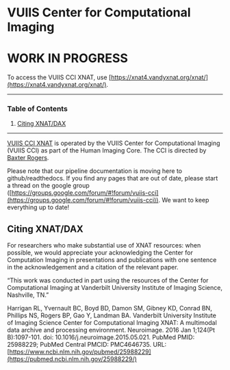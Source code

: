 # VUIIS Center for Computational Imaging

# WORK IN PROGRESS

To access the VUIIS CCI XNAT, use [https://xnat4.vandyxnat.org/xnat/](https://xnat4.vandyxnat.org/xnat/).

---
### Table of Contents
1. [Citing XNAT/DAX](https://github.com/VUIIS/vuiis-cci-info/blob/main/README.md#citing-xnatdax)
---

[VUIIS CCI XNAT](https://xnat4.vandyxnat.org/xnat/) is operated by the VUIIS Center for Computational Imaging (VUIIS CCI) as part of the Human Imaging Core. The CCI is directed by [Baxter Rogers](https://vuiis.vumc.org/bio/baxter.rogers).

Please note that our pipeline documentation is moving here to github/readthedocs. If you find any pages that are out of date, please start a thread on the google group ([https://groups.google.com/forum/#!forum/vuiis-cci](https://groups.google.com/forum/#!forum/vuiis-cci)). We want to keep everything up to date!


## Citing XNAT/DAX

For researchers who make substantial use of XNAT resources: when possible, we would appreciate your acknowledging the Center for Computation Imaging in presentations and publications with one sentence in the acknowledgement and a citation of the relevant paper.

“This work was conducted in part using the resources of the Center for Computational Imaging at Vanderbilt University Institute of Imaging Science, Nashville, TN.”

Harrigan RL, Yvernault BC, Boyd BD, Damon SM, Gibney KD, Conrad BN, Phillips NS, Rogers BP, Gao Y, Landman BA. Vanderbilt University Institute of Imaging Science Center for Computational Imaging XNAT: A multimodal data archive and processing environment. Neuroimage. 2016 Jan 1;124(Pt B):1097-101. doi: 10.1016/j.neuroimage.2015.05.021. PubMed PMID: 25988229; PubMed Central PMCID: PMC4646735. URL: [https://www.ncbi.nlm.nih.gov/pubmed/25988229](https://pubmed.ncbi.nlm.nih.gov/25988229/)
